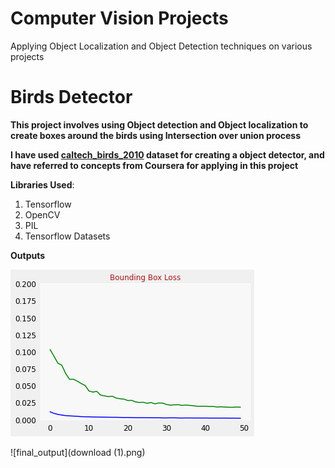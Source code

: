 # Computer Vision Projects
Applying Object Localization and Object Detection techniques on various projects

# Birds Detector

**This project involves using Object detection and Object localization to create boxes around the birds using Intersection over union process**

**I have used [caltech_birds_2010](http://www.vision.caltech.edu/visipedia/CUB-200.html) dataset for creating a object detector, and have referred to concepts from Coursera for applying in this project**

**Libraries Used**:

1. Tensorflow
2. OpenCV
3. PIL
4. Tensorflow Datasets

**Outputs**

![metrics_plot](bb_loss.png)

![final_output](download (1).png)
